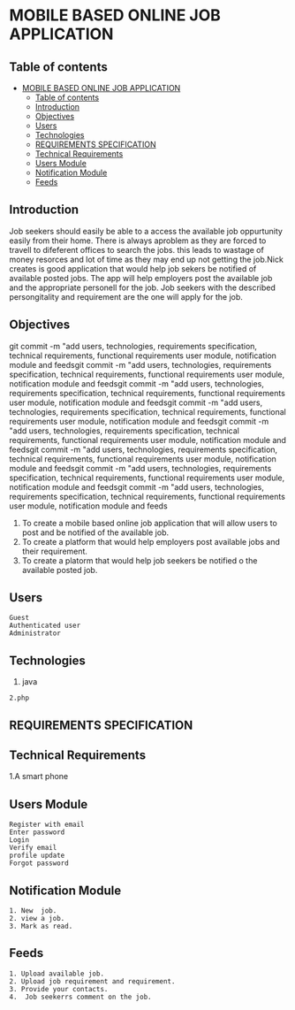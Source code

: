# MOBILE BASED ONLINE JOB APPLICATION

## Table of contents

- [MOBILE BASED ONLINE JOB APPLICATION](#mobile-based-online-job-application)
  - [Table of contents](#table-of-contents)
  - [Introduction](#introduction)
  - [Objectives](#objectives)
  - [Users](#users)
  - [Technologies](#technologies)
  - [REQUIREMENTS SPECIFICATION](#requirements-specification)
  - [Technical Requirements](#technical-requirements)
  - [Users Module](#users-module)
  - [Notification Module](#notification-module)
  - [Feeds](#feeds)

## Introduction

Job seekers should easily be able to a access the available job oppurtunity easily from their home. There is always aproblem as they are forced to travell to difeferent offices to search the jobs. this leads to wastage of money resorces and lot of time as they may end up not getting the job.Nick creates is good application that would help job sekers be notified of available posted jobs.  The app will help employers post the available job and the appropriate personell for the job. Job seekers with the described persongitality and requirement are the one will apply for the job.

## Objectives

git commit -m "add users, technologies, requirements specification, technical requirements, functional requirements user module, notification module and feedsgit commit -m "add users, technologies, requirements specification, technical requirements, functional requirements user module, notification module and feedsgit commit -m "add users, technologies, requirements specification, technical requirements, functional requirements user module, notification module and feedsgit commit -m "add users, technologies, requirements specification, technical requirements, functional requirements user module, notification module and feedsgit commit -m "add users, technologies, requirements specification, technical requirements, functional requirements user module, notification module and feedsgit commit -m "add users, technologies, requirements specification, technical requirements, functional requirements user module, notification module and feedsgit commit -m "add users, technologies, requirements specification, technical requirements, functional requirements user module, notification module and feedsgit commit -m "add users, technologies, requirements specification, technical requirements, functional requirements user module, notification module and feeds

1. To create a mobile based online job application that will allow users to post and be notified of the available job.
2. To create a platform that would help employers post available jobs and their requirement.
3. To create a platorm that would help job seekers be notified o the available posted job.

## Users

    Guest
    Authenticated user
    Administrator

## Technologies

   1. java

    2.php

## REQUIREMENTS SPECIFICATION

## Technical Requirements

   1.A smart phone

## Users Module

    Register with email
    Enter password
    Login
    Verify email
    profile update
    Forgot password

## Notification Module

    1. New  job.
    2. view a job.
    3. Mark as read.

## Feeds

    1. Upload available job.
    2. Upload job requirement and requirement.
    3. Provide your contacts.
    4.  Job seekerrs comment on the job.
